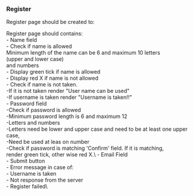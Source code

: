### Register

Register page should be created to:

Register page should contains:\
    - Name field\
        - Check if name is allowed\
            Minimum length of the name can be 6 and maximum 10 letters\
             (upper and lower case)\
             and numbers\
            - Display green tick if name is allowed\
            - Display red X if name is not allowed\
        - Check if name is not taken.\
            -If it is not taken render "User name can be used"\
            -If username is taken render "Username is taken!!"\
    - Password field\
        -Check if password is allowed\
            -Minimum password length is 6 and maximum 12\
            -Letters and numbers\
            -Letters need be lower and upper case and need to be at least one upper case,\
            -Need be used at leas on number\
        -Check if password is matching 'Confirm' field. If it is matching,\
         render green tick, other wise red X.\ 
    - Email Field\
    - Submit button\
    - Error message in case of:\
        - Username is taken\
        - Not response from the server\
        - Register failed\

      
